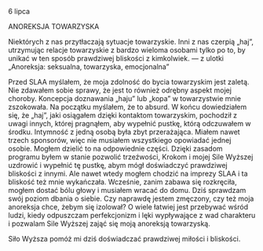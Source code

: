 6 lipca

ANOREKSJA TOWARZYSKA

 Niektórych z nas przytłaczają sytuacje towarzyskie. Inni z nas czerpią „haj”, utrzymując relacje towarzyskie z bardzo wieloma osobami tylko po to, by unikać w ten sposób prawdziwej bliskości z kimkolwiek. — z ulotki „Anoreksja: seksualna, towarzyska, emocjonalna”

 Przed SLAA myślałem, że moja zdolność do bycia towarzyskim jest zaletą. Nie zdawałem sobie sprawy, że jest to również odrębny aspekt mojej choroby. Koncepcja doznawania „haju” lub „kopa” w towarzystwie mnie zszokowała. Na początku myślałem, że to absurd. W końcu dowiedziałem się, że „haj”, jaki osiągałem dzięki kontaktom towarzyskim, pochodził z uwagi innych, której pragnąłem, aby wypełnić pustkę, którą odczuwałem w środku. Intymność z jedną osobą była zbyt przerażająca. Miałem nawet trzech sponsorów, więc nie musiałem wszystkiego opowiadać jednej osobie. Mogłem dzielić to na odpowiednie części. Dzięki zasadom programu byłem w stanie pozwolić trzeźwości, Krokom i mojej Sile Wyższej uzdrowić i wypełnić tę pustkę, abym mógł doświadczyć prawdziwej bliskości z innymi. Ale nawet wtedy mogłem chodzić na imprezy SLAA i ta bliskość też mnie wykańczała. Wcześnie, zanim zabawa się rozkręciła, mogłem dostać bólu głowy i musiałem wracać do domu. Dziś sprawdzam swój poziom dbania o siebie. Czy naprawdę jestem zmęczony, czy też moja anoreksja chce, żebym się izolował? O wiele łatwiej jest przebywać wśród ludzi, kiedy odpuszczam perfekcjonizm i lęki wypływające z wad charakteru i pozwalam Sile Wyższej zająć się moją anoreksją towarzyską.

 Siło Wyższa pomóż mi dziś doświadczać prawdziwej miłości i bliskości.
